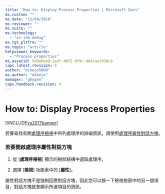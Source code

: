 ```yaml
---
title: "How to: Display Process Properties | Microsoft Docs"
ms.custom: ""
ms.date: "11/04/2016"
ms.reviewer: ""
ms.suite: ""
ms.technology: 
  - "vs-ide-debug"
ms.tgt_pltfrm: ""
ms.topic: "article"
helpviewer_keywords: 
  - "Process properties"
ms.assetid: 5d9eb6e9-2e47-40f2-bf9c-464caa703dc9
caps.latest.revision: 4
author: "mikejo5000"
ms.author: "mikejo"
manager: "ghogen"
caps.handback.revision: 4
---
```

# How to: Display Process Properties
[!INCLUDE[vs2017banner](../code-quality/includes/vs2017banner.md)]

若要尋找有關[處理序檢視](../debugger/processes-view.md)中所列處理序的詳細資訊，請使用[處理序屬性對話方塊](../debugger/process-properties-dialog-box.md)。  
  
### 若要開啟處理序屬性對話方塊  
  
1.  從 \[**處理序檢視**\] 顯示的樹狀結構中選取處理序。  
  
2.  選擇 \[**檢視**\] 功能表中的 \[**屬性**\]。  
  
 屬性對話方塊不是強制回應對話方塊，因此您可以按一下檢視視窗中的另一個項目，對話方塊就會顯示所選項目的資訊。